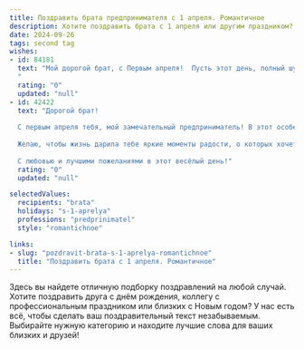 ```yaml
---
title: Поздравить брата предпринимателя с 1 апреля. Романтичное
description: Хотите поздравить брата с 1 апреля или другим праздником? Наш ИИ создаст незабываемое поздравление, а вы обязательно выделитесь среди других.  
date: 2024-09-26
tags: second tag
wishes:
- id: 84181
  text: "Мой дорогой брат, с Первым апреля!  Пусть этот день, полный шуток и неожиданностей, станет началом весны не только в календаре, но и в твоей душе, наполненной любовью к своему делу, к семье и ко всему прекрасному. Твой предпринимательский талант – это волшебство, которое ты творишь каждый день,  и я восхищаюсь твоей целеустремлённостью и силой.  Пусть удача будет твоей верной спутницей, а счастье – бесконечным океаном, в котором ты будешь плавать на корабле собственных достижений. Люблю тебя!
  "
  rating: "0"
  updated: "null"
- id: 42422
  text: "Дорогой брат!
  
  С первым апреля тебя, мой замечательный предприниматель! В этот особенный день хочу поздравить тебя не только с праздником, но и с тем, что ты всегда смело идёшь навстречу новым возможностям, как настоящая романтическая душа. Пусть каждый твой шаг сопровождается удачей, а идеи вдохновляют, как весенний ветер.
  
  Желаю, чтобы жизнь дарила тебе яркие моменты радости, о которых хочется мечтать и которые хочется разделить с близкими. Пусть в твоем сердце живет любовь к делу и людям, и пусть твои замыслы сбываются, как по волшебству.
  
  С любовью и лучшими пожеланиями в этот весёлый день!"
  rating: "0"
  updated: "null"

selectedValues:
  recipients: "brata"
  holidays: "s-1-aprelya"
  professions: "predprinimatel"
  style: "romantichnoe"

links:
- slug: "pozdravit-brata-s-1-aprelya-romantichnoe"
  title: "Поздравить брата с 1 апреля. Романтичное"
---
```


Здесь вы найдете отличную подборку поздравлений на любой случай.
Хотите поздравить друга с днём рождения, коллегу с профессиональным праздником или близких с Новым годом? У нас есть всё, чтобы сделать ваш поздравительный текст незабываемым. Выбирайте нужную категорию и находите лучшие слова для ваших близких и друзей!
